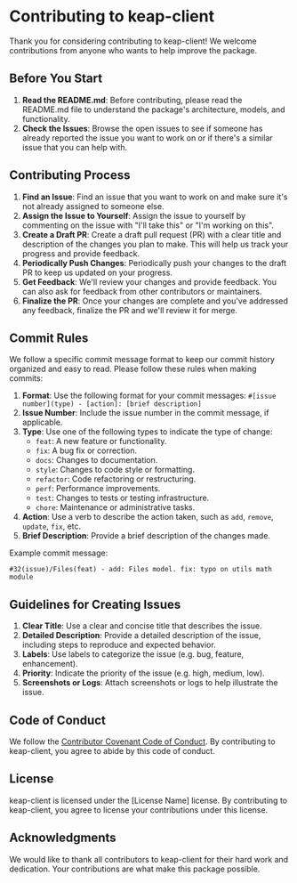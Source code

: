 # Contributing to keap-client

Thank you for considering contributing to keap-client! We welcome contributions from anyone who wants to help improve the package.

**Before You Start**
-------------------

1. **Read the README.md**: Before contributing, please read the README.md file to understand the package's architecture, models, and functionality.
2. **Check the Issues**: Browse the open issues to see if someone has already reported the issue you want to work on or if there's a similar issue that you can help with.

**Contributing Process**
-----------------------

1. **Find an Issue**: Find an issue that you want to work on and make sure it's not already assigned to someone else.
2. **Assign the Issue to Yourself**: Assign the issue to yourself by commenting on the issue with "I'll take this" or "I'm working on this".
3. **Create a Draft PR**: Create a draft pull request (PR) with a clear title and description of the changes you plan to make. This will help us track your progress and provide feedback.
4. **Periodically Push Changes**: Periodically push your changes to the draft PR to keep us updated on your progress.
5. **Get Feedback**: We'll review your changes and provide feedback. You can also ask for feedback from other contributors or maintainers.
6. **Finalize the PR**: Once your changes are complete and you've addressed any feedback, finalize the PR and we'll review it for merge.

**Commit Rules**
----------------

We follow a specific commit message format to keep our commit history organized and easy to read. Please follow these rules when making commits:

1. **Format**: Use the following format for your commit messages: `#[issue number](type) - [action]: [brief description]`
2. **Issue Number**: Include the issue number in the commit message, if applicable.
3. **Type**: Use one of the following types to indicate the type of change:
	* `feat`: A new feature or functionality.
	* `fix`: A bug fix or correction.
	* `docs`: Changes to documentation.
	* `style`: Changes to code style or formatting.
	* `refactor`: Code refactoring or restructuring.
	* `perf`: Performance improvements.
	* `test`: Changes to tests or testing infrastructure.
	* `chore`: Maintenance or administrative tasks.
4. **Action**: Use a verb to describe the action taken, such as `add`, `remove`, `update`, `fix`, etc.
5. **Brief Description**: Provide a brief description of the changes made.

Example commit message:
```
#32(issue)/Files(feat) - add: Files model. fix: typo on utils math module
```
**Guidelines for Creating Issues**
---------------------------------

1. **Clear Title**: Use a clear and concise title that describes the issue.
2. **Detailed Description**: Provide a detailed description of the issue, including steps to reproduce and expected behavior.
3. **Labels**: Use labels to categorize the issue (e.g. bug, feature, enhancement).
4. **Priority**: Indicate the priority of the issue (e.g. high, medium, low).
5. **Screenshots or Logs**: Attach screenshots or logs to help illustrate the issue.

**Code of Conduct**
------------------

We follow the [Contributor Covenant Code of Conduct](https://www.contributor-covenant.org/version/1/4/code-of-conduct). By contributing to keap-client, you agree to abide by this code of conduct.

**License**
----------

keap-client is licensed under the [License Name] license. By contributing to keap-client, you agree to license your contributions under this license.

**Acknowledgments**
------------------

We would like to thank all contributors to keap-client for their hard work and dedication. Your contributions are what make this package possible.